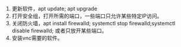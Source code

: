 1. 更新软件，apt update; apt upgrade
2. 打开安全组，打开所需的端口，一些端口只允许某些特定IP访问。
3. 关闭防火墙，apt install firewalld; systemctl stop firewalld;systemctl disable firewalld; 或者只放开某些端口。
4. 安装vnc需要的软件。
